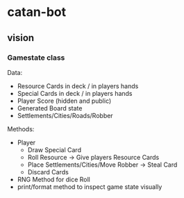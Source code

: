 # catan-bot

## vision

### Gamestate class
Data:
- Resource Cards in deck / in players hands
- Special Cards in deck / in players hands
- Player Score (hidden and public)
- Generated Board state 
- Settlements/Cities/Roads/Robber


Methods:
- Player
    - Draw Special Card
    - Roll Resource -> Give players Resource Cards
    - Place Settlements/Cities/Move Robber -> Steal Card
    - Discard Cards
- RNG Method for dice Roll
- print/format method to inspect game state visually
